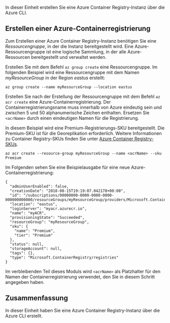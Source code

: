 In dieser Einheit erstellen Sie eine Azure Container Registry-Instanz über die Azure CLI.

## <a name="create-an-azure-container-registry"></a>Erstellen einer Azure-Containerregistrierung

Zum Erstellen einer Azure Container Registry-Instanz benötigen Sie eine *Ressourcengruppe*, in der die Instanz bereitgestellt wird. Eine Azure-Ressourcengruppe ist eine logische Sammlung, in der alle Azure-Ressourcen bereitgestellt und verwaltet werden.

Erstellen Sie mit dem Befehl `az group create` eine Ressourcengruppe. Im folgenden Beispiel wird eine Ressourcengruppe mit dem Namen *myResourceGroup* in der Region *eastus* erstellt:

```azurecli
az group create --name myResourceGroup --location eastus
```

Erstellen Sie nach der Erstellung der Ressourcengruppe mit dem Befehl `az acr create` eine Azure-Containerregistrierung. Der Containerregistrierungsname muss innerhalb von Azure eindeutig sein und zwischen 5 und 50 alphanumerische Zeichen enthalten. Ersetzen Sie `<acrName>` durch einen eindeutigen Namen für die Registrierung.

In diesem Beispiel wird eine Premium-Registrierungs-SKU bereitgestellt. Die Premium-SKU ist für die Georeplikation erforderlich. Weitere Informationen zu Container Registry-SKUs finden Sie unter [Azure Container Registry-SKUs](https://docs.microsoft.com/azure/container-registry/container-registry-skus).

```azurecli
az acr create --resource-group myResourceGroup --name <acrName> --sku Premium
```

Im Folgenden sehen Sie eine Beispielausgabe für eine neue Azure-Containerregistrierung:

```console
{
  "adminUserEnabled": false,
  "creationDate": "2018-08-15T19:19:07.042178+00:00",
  "id": "/subscriptions/00000000-0000-0000-0000-000000000000/resourceGroups/myResourceGroup/providers/Microsoft.ContainerRegistry/registries/myACR0007",
  "location": "eastus",
  "loginServer": "myacr.azurecr.io",
  "name": "myACR",
  "provisioningState": "Succeeded",
  "resourceGroup": "myResourceGroup",
  "sku": {
    "name": "Premium",
    "tier": "Premium"
  },
  "status": null,
  "storageAccount": null,
  "tags": {},
  "type": "Microsoft.ContainerRegistry/registries"
}
```

Im verbleibenden Teil dieses Moduls wird `<acrName>` als Platzhalter für den Namen der Containerregistrierung verwendet, den Sie in diesem Schritt angegeben haben.

## <a name="summary"></a>Zusammenfassung

In dieser Einheit haben Sie eine Azure Container Registry-Instanz über die Azure CLI erstellt.
